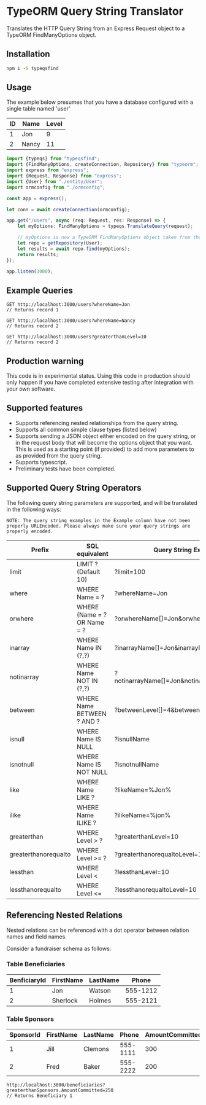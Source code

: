 # TypeORM Query String Translator

Translates the HTTP Query String from an Express Request object to a TypeORM FindManyOptions object.

## Installation

```bash
npm i -S typeqsfind
```

## Usage

The example below presumes that you have a database configured with a single table named 'user'

ID | Name | Level
---|------|------
1 | Jon | 9
2 | Nancy | 11

```TypeScript
import {typeqs} from "typeqsfind";
import {FindManyOptions, createConnection, Repository} from "typeorm";
import express from "express";
import {Request, Response} from "express";
import {User} from "./entity/User";
import ormconfig from "./ormconfig";

const app = express();

let conn = await createConnection(ormconfig);

app.get("/users", async (req: Request, res: Response) => {
    let myOptions: FindManyOptions = typeqs.TranslateQuery(request);

    // myOptions is now a TypeORM FindManyOptions object taken from the query string
    let repo = getRepository(User);
    let results = await repo.find(myOptions);
    return results;
});

app.listen(3000);

```
## Example Queries
```
GET http://localhost:3000/users?whereName=Jon
// Returns record 1
```
```
GET http://localhost:3000/users?whereName=Nancy
// Returns record 2
```
```
GET http://localhost:3000/users?greaterthanLevel=10
// Returns record 2
```

## Production warning
This code is in experimental status. Using this code in production should only happen if you have completed extensive testing after integration with your own software.

## Supported features

- Supports referencing nested relationships from the query string.
- Supports all common simple clause types (listed below)
- Supports sending a JSON object either encoded on the query string, or in the request body that will become the options object that you want. This is used as a starting point (if provided) to add more parameters to as provided from the query string.
- Supports typescript.
- Preliminary tests have been completed.

## Supported Query String Operators

The following query string parameters are supported, and will be translated in the following ways:

`NOTE: The query string examples in the Example column have not been properly URLEncoded. Please always make sure your query strings are properly encoded.`

Prefix | SQL equivalent | Query String Example
-------|-------------|--------
limit | LIMIT ? (Default 10) | ?limit=100
where | WHERE Name = ? | ?whereName=Jon
orwhere | WHERE (Name = ? OR Name = ? | ?orwhereName[]=Jon&orwhereName[]=Nancy
inarray | WHERE Name IN (?,?) | ?inarrayName[]=Jon&inarrayName[]=Nancy
notinarray | WHERE Name NOT IN (?,?) | ?notinarrayName[]=Jon&notinarrayName[]=Nancy
between | WHERE Name BETWEEN ? AND ? | ?betweenLevel[]=4&betweenLevel[]=10
isnull | WHERE Name IS NULL | ?isnullName
isnotnull | WHERE Name IS NOT NULL | ?isnotnullName
like | WHERE Name LIKE ? | ?likeName=%Jon%
ilike | WHERE Name ILIKE ? | ?ilikeName=%jon%
greaterthan | WHERE Level > ? | ?greaterthanLevel=10
greaterthanorequalto | WHERE Level >= ? | ?greaterthanorequaltoLevel=10
lessthan | WHERE Level < | ?lessthanLevel=10
lessthanorequalto | WHERE Level <= | ?lessthanorequaltoLevel=10

## Referencing Nested Relations

Nested relations can be referenced with a dot operator between relation names and field names.

Consider a fundraiser schema as follows:

### Table Beneficiaries

BenficiaryId | FirstName | LastName | Phone
-------------|-----------|----------|------
1 | Jon | Watson | 555-1212
2 | Sherlock | Holmes | 555-2121

### Table Sponsors

SponsorId | FirstName | LastName | Phone | AmountCommitted | BeneficiaryId
----------|-----------|----------|-------|-----------------|--------------
1 | Jill | Clemons | 555-1111 | 300 | 1
2 | Fred | Baker | 555-2222 | 200 | 2

```
http://localhost:3000/beneficiaries?greaterthanSponsors.AmountCommitted=250
// Returns Beneficiary 1
```
